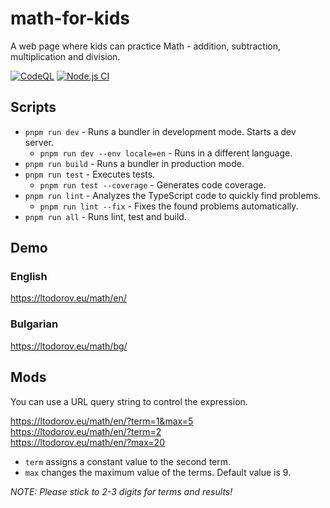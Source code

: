# math-for-kids

A web page where kids can practice Math - addition, subtraction, multiplication and division.

[![CodeQL](https://github.com/ltodorov/math-for-kids/actions/workflows/codeql-analysis.yml/badge.svg)](https://github.com/ltodorov/math-for-kids/actions/workflows/codeql-analysis.yml)
[![Node.js CI](https://github.com/ltodorov/math-for-kids/actions/workflows/node.js.yml/badge.svg)](https://github.com/ltodorov/math-for-kids/actions/workflows/node.js.yml)

## Scripts

- `pnpm run dev` - Runs a bundler in development mode. Starts a dev server.
    - `pnpm run dev --env locale=en` - Runs in a different language.
- `pnpm run build` - Runs a bundler in production mode.
- `pnpm run test` - Executes tests.
    - `pnpm run test --coverage` - Generates code coverage.
- `pnpm run lint` - Analyzes the TypeScript code to quickly find problems.
    - `pnpm run lint --fix` - Fixes the found problems automatically.
- `pnpm run all` - Runs lint, test and build.

## Demo

### English
https://ltodorov.eu/math/en/

### Bulgarian
https://ltodorov.eu/math/bg/

## Mods

You can use a URL query string to control the expression.

https://ltodorov.eu/math/en/?term=1&max=5<br>
https://ltodorov.eu/math/en/?term=2<br>
https://ltodorov.eu/math/en/?max=20

- `term` assigns a constant value to the second term.
- `max` changes the maximum value of the terms. Default value is 9.

*NOTE: Please stick to 2-3 digits for terms and results!*
